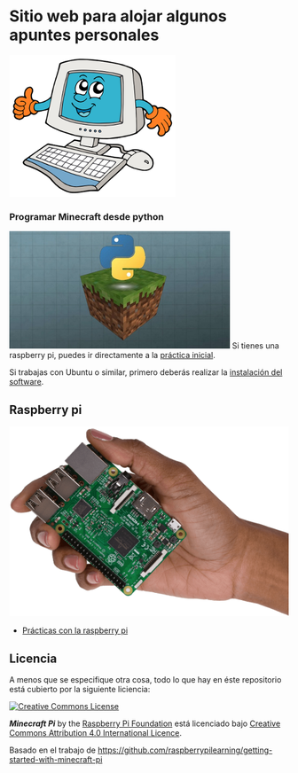 # Sitio web para alojar algunos apuntes personales

![](images/apuntesTIC.png)


### Programar Minecraft desde python

![](images/minecraft-python.png)
Si tienes una raspberry pi, puedes ir directamente a la [práctica inicial](https://jolosan.github.io/minecraft/practicaInicial.html).

Si trabajas con Ubuntu o similar, primero deberás realizar la [instalación del software](https://jolosan.github.io/minecraft/minecraftUbuntu.html).

## Raspberry pi

![](images/raspberryPi.png)
- [Prácticas con la raspberry pi](https://jolosan.github.io/raspberryPi/index.html)

## Licencia

A menos que se especifique otra cosa, todo lo que hay en éste repositorio está cubierto por la siguiente liciencia: 

[![Creative Commons License](http://i.creativecommons.org/l/by-sa/4.0/88x31.png)](http://creativecommons.org/licenses/by-sa/4.0/)

***Minecraft Pi*** by the [Raspberry Pi Foundation](http://www.raspberrypi.org) está licenciado bajo [Creative Commons Attribution 4.0 International Licence](http://creativecommons.org/licenses/by-sa/4.0/).

Basado en el trabajo de https://github.com/raspberrypilearning/getting-started-with-minecraft-pi